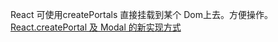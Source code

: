 React 可使用createPortals 直接挂载到某个 Dom上去。方便操作。
[React.createPortal 及 Modal 的新实现方式](http://www.ptbird.cn/react-portal-createPortal.html)